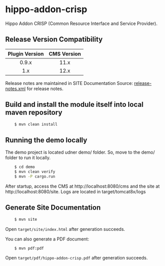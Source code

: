 # hippo-addon-crisp

Hippo Addon CRISP (Common Resource Interface and Service Provider).

## Release Version Compatibility

| Plugin Version | CMS Version  |
|:--------------:|:------------:|
| 0.9.x          | 11.x         |
| 1.x            | 12.x         |

Release notes are maintained in SITE Documentation Source: [release-notes.xml](src/site/xdoc/release-notes.xml) for release notes.

## Build and install the module itself into local maven repository

```bash
    $ mvn clean install
```

## Running the demo locally

The demo project is located udner demo/ folder. So, move to the demo/ folder to run it locally.

```bash
    $ cd demo
    $ mvn clean verify
    $ mvn -P cargo.run
```

After startup, access the CMS at http://localhost:8080/cms and the site at http://localhost:8080/site.
Logs are located in target/tomcat8x/logs

## Generate Site Documentation

```bash
    $ mvn site
```

Open ```target/site/index.html``` after generation succeeds.

You can also generate a PDF document:

```bash
    $ mvn pdf:pdf
```

Open ```target/pdf/hippo-addon-crisp.pdf``` after generation succeeds.
